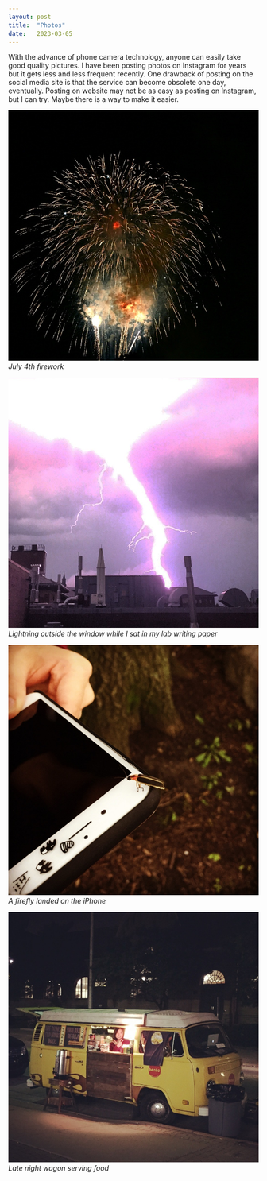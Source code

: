 ```yaml
---
layout: post
title:  "Photos"
date:   2023-03-05
---
```


With the advance of phone camera technology, anyone can easily take good quality pictures. I have been posting photos on Instagram for years but it gets less and less frequent recently. One drawback of posting on the social media site is that the service can become obsolete one day, eventually. Posting on website may not be as easy as posting on Instagram, but I can try. Maybe there is a way to make it easier.


![](/assets/illinois/fireworks.jpg)
*July 4th firework*


![](/assets/illinois/lightning.jpg)
*Lightning outside the window while I sat in my lab writing paper*


![](/assets/illinois/firefly.jpg)
*A firefly landed on the iPhone*


![](/assets/illinois/vwagon.jpg)
*Late night wagon serving food*
